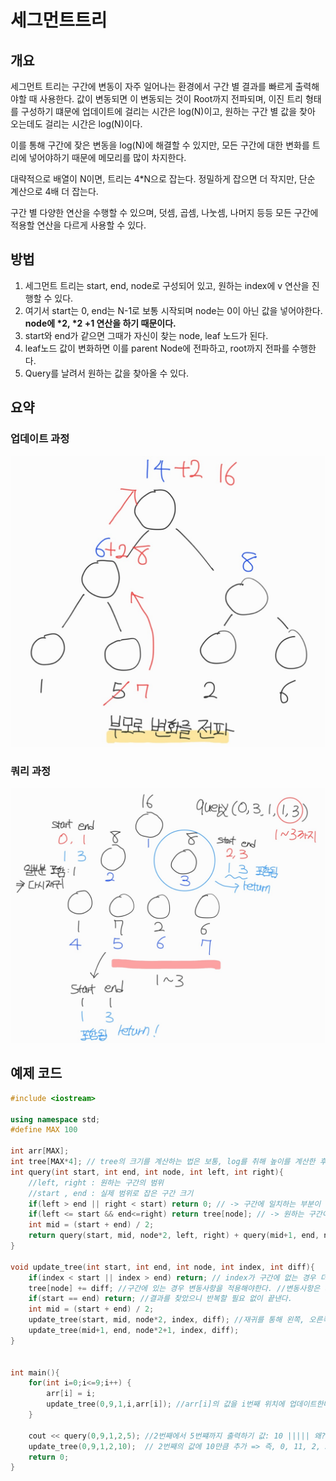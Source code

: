# 세그먼트트리

## 개요

세그먼트 트리는 구간에 변동이 자주 일어나는 환경에서 구간 별 결과를 빠르게 출력해야할 때 사용한다.
값이 변동되면 이 변동되는 것이 Root까지 전파되며, 이진 트리 형태를 구성하기 떄문에
업데이트에 걸리는 시간은 log(N)이고, 원하는 구간 별 값을 찾아 오는데도 걸리는 시간은 log(N)이다.
 
이를 통해 구간에 잦은 변동을 log(N)에 해결할 수 있지만,
모든 구간에 대한 변화를 트리에 넣어야하기 때문에 메모리를 많이 차지한다.

대략적으로 배열이 N이면, 트리는 4*N으로 잡는다. 정밀하게 잡으면 더 작지만, 단순 계산으로 4배 더 잡는다.

구간 별 다양한 연산을 수행할 수 있으며, 덧셈, 곱셈, 나눗셈, 나머지 등등 모든 구간에 적용할 연산을 다르게 사용할 수 있다.

## 방법

1. 세그먼트 트리는 start, end, node로 구성되어 있고, 원하는 index에 v 연산을 진행할 수 있다.
2. 여기서 start는 0, end는 N-1로 보통 시작되며 node는 0이 아닌 값을 넣어야한다. <b>node에 *2, *2 +1 연산을 하기 때문이다.</b>
3. start와 end가 같으면 그때가 자신이 찾는 node, leaf 노드가 된다.
4. leaf노드 값이 변화하면 이를 parent Node에 전파하고, root까지 전파를 수행한다.
5. Query를 날려서 원하는 값을 찾아올 수 있다.


## 요약

### 업데이트 과정 
![세그먼트-Update](./이미지/세그먼트1.png) 

### 쿼리 과정
![세그먼트-Query](./이미지/세그먼트2.png) 

## 예제 코드

```cpp
#include <iostream>

using namespace std;
#define MAX 100

int arr[MAX];
int tree[MAX*4]; // tree의 크기를 계산하는 법은 보통, log를 취해 높이를 계산한 후 크기를 따지지만, 어림잡아 *4를 하면 최적화는 아니더라도 메모리 오류는 나지 않는다. 
int query(int start, int end, int node, int left, int right){
	//left, right : 원하는 구간의 범위
	//start , end : 실제 범위로 잡은 구간 크기
	if(left > end || right < start) return 0; // -> 구간에 일치하는 부분이 하나도 없는 경우 당연하게 0을 반환한다.
	if(left <= start && end<=right) return tree[node]; // -> 원하는 구간이 실제 범위로 잡은 구간보다 큰 경우 모든 값의 합을 반환한다.
	int mid = (start + end) / 2;
	return query(start, mid, node*2, left, right) + query(mid+1, end, node*2+1, left, right); //재귀로 구간을 탐색하면서 결과를 찾는다.
}

void update_tree(int start, int end, int node, int index, int diff){
	if(index < start || index > end) return; // index가 구간에 없는 경우 더 이상 계산할 필요가 없기 때문에 끝낸다.
	tree[node] += diff; //구간에 있는 경우 변동사항을 적용해야한다. //변동사항은 다양하게 사용할 수 있다.
	if(start == end) return; //결과를 찾았으니 반복할 필요 없이 끝낸다.
	int mid = (start + end) / 2;
	update_tree(start, mid, node*2, index, diff); //재귀를 통해 왼쪽, 오른쪽을 가면서 목적지 트리를 찾아나간다.
	update_tree(mid+1, end, node*2+1, index, diff);
}


int main(){
	for(int i=0;i<=9;i++) {
        arr[i] = i;
        update_tree(0,9,1,i,arr[i]); //arr[i]의 값을 i번째 위치에 업데이트한다.
    }

	cout << query(0,9,1,2,5); //2번째에서 5번쨰까지 출력하기 값: 10 ||||| 왜? 첫번째: 0 두번째: 1 로 시작하기 떄문.. 1,2,3,4 => 10
	update_tree(0,9,1,2,10);  // 2번째의 값에 10만큼 추가 => 즉, 0, 11, 2, 3 , 4 ..
	return 0;
}
```